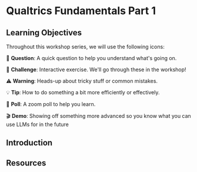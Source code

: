 # Qualtrics Fundamentals Part 1

## Learning Objectives

Throughout this workshop series, we will use the following icons:

🔔 **Question**: A quick question to help you understand what's going on.

🥊 **Challenge**: Interactive exercise. We'll go through these in the workshop!

⚠️ **Warning**: Heads-up about tricky stuff or common mistakes.

💡 **Tip**: How to do something a bit more efficiently or effectively.

📝 **Poll**: A zoom poll to help you learn.

🎬 **Demo**: Showing off something more advanced so you know what you can use LLMs for in the future

## Introduction

## Resources
